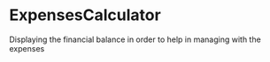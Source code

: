 # ExpensesCalculator
Displaying the financial balance in order to help in managing with the expenses

